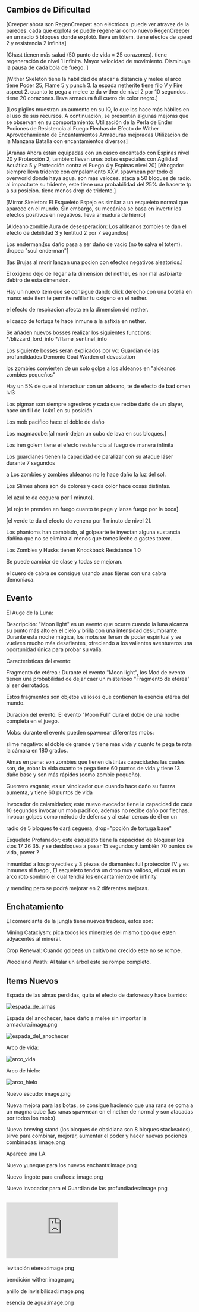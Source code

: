 ## Cambios de Dificultad

[Creeper ahora son RegenCreeper:
son eléctricos.
puede ver atravez de la paredes.
cada que explota se puede regenerar como nuevo RegenCreeper en un radio 5 bloques donde explotó.
lleva un tótem.
tiene efectos de speed 2 y resistencia 2 infinita]

[Ghast
tienen más salud (50 punto de vida = 25 corazones).
tiene regeneración de nivel 1 infinita.
Mayor velocidad de movimiento.
Disminuye la pausa de cada bola de fuego. ]

[Wither Skeleton
tiene la habilidad de atacar a distancia y melee
el arco tiene Poder 25, Flame 5 y punch 3.
la espada netherite tiene filo V y Fire aspect 2.
cuanto te pega a melee te da wither de nivel 2 por 10 segundos .
tiene 20 corazones.
lleva armadura full cuero de color negro.]

[Los piglins
muestran un aumento en su IQ, lo que los hace más hábiles en el uso de sus recursos. A continuación, se presentan algunas mejoras que se observan en su comportamiento:
Utilización de la Perla de Ender
Pociones de Resistencia al Fuego
Flechas de Efecto de Wither
Aprovechamiento de Encantamientos
Armaduras mejoradas
Utilización de la Manzana
Batalla con encantamientos diversos]

[Arañas
Ahora están equipadas con un casco encantado con Espinas nivel 20 y Protección 2, tambien: 
llevan unas botas especiales con Agilidad Acuática 5 y Protección contra el Fuego 4 y Espinas nivel 20] 
[Ahogado:
siempre lleva tridente con empalamiento XXV.
spawnean por todo el overworld donde haya agua.
son más veloces.
ataca a 50 bloques de radio.
al impactarte su tridente, este tiene una probabilidad del 25% de hacerte tp a su posicion.
tiene menos drop de tridente.]

[Mirror Skeleton:
El Esqueleto Espejo es similar a un esqueleto normal que aparece en el mundo. Sin embargo, su mecánica se basa en invertir los efectos positivos en negativos.
lleva armadura de hierro]

[Aldeano zombie
Aura de desesperación: Los aldeanos zombies te dan el efecto de debilidad 3 y lentitud 2 por 7 segundos]

Los enderman:[su daño pasa a ser daño de vacío (no te salva el totem).
dropea "soul enderman"]

[las Brujas al morir lanzan una pocion con efectos negativos aleatorios.]

El oxigeno dejo de llegar a la dimension del nether, es nor mal asfixiarte debtro de esta dimension.

Hay un nuevo item que se consigue dando click derecho con una botella en mano: este item te permite refiliar tu oxigeno en el nether.

el efecto de respiracion afecta en la dimension del nether.

el casco de tortuga te hace inmune a la asfixia en nether.

Se añaden nuevos bosses realizar los siguientes functions:
*/blizzard_lord_info
*/flame_sentinel_info

Los siguiente bosses seran explicados por vc:
Guardian de las profundidades
Demonic Goat
Warden of devastation

los zombies convierten de un solo golpe a los aldeanos en "aldeanos zombies pequeños"

Hay un 5% de que al interactuar con un aldeano, te de efecto de bad omen lvl3

Los pigman son siempre agresivos y cada que recibe daño de un player, hace un fill de 1x4x1 en su posición

Los mob pacifico hace el doble de daño

Los magmacube:[al morir dejan un cubo de lava en sus bloques.]

Los iren golem tiene el efecto resistencia al fuego de manera infinita

Los guardianes tienen la capacidad de paralizar con su ataque láser durante 7 segundos

a Los zombies y zombies aldeanos no le hace daño la luz del sol.

Los Slimes ahora son de colores y cada color hace cosas distintas.

[el azul te da ceguera por 1 minuto].

[el rojo te prenden en fuego cuanto te pega y lanza fuego por la boca].

[el verde te da el efecto de veneno por 1 minuto de nivel 2].

Los phantoms han cambiado, al golpearte te inyectan alguna sustancia dañina que no se elimina al menos que tomes leche o gastes totem.

Los Zombies y Husks tienen Knockback Resistance 1.0

Se puede cambiar de clase y todas se mejoran.

el cuero de cabra se consigue usando unas tijeras con una cabra demoniaca.

## Evento
El Auge de la Luna: 

Descripción: "Moon light" es un evento que ocurre cuando la luna alcanza su punto más alto en el cielo y brilla con una intensidad deslumbrante. Durante esta noche mágica, los mobs se llenan de poder espiritual y se vuelven mucho más desafiantes, ofreciendo a los valientes aventureros una oportunidad única para probar su valía.

Características del evento:

Fragmento de etérea : Durante el evento "Moon light", los Mod de evento tienen una probabilidad de dejar caer un misterioso "Fragmento de etérea" al ser derrotados.

Estos fragmentos son objetos valiosos que contienen la esencia etérea del mundo.

Duración del evento: El evento "Moon Full" dura el doble de una noche completa en el juego.

Mobs: durante el evento pueden spawnear diferentes mobs:

slime negativo: el doble de grande y tiene más vida y cuanto te pega te rota la cámara en 180 grados.

Almas en pena: son zombies que tienen distintas capacidades las cuales son, de, robar la vida cuanto te pega tiene 60 puntos de vida y tiene 13 daño base y son más rápidos (como zombie pequeño).

Guerrero vagante; es un vindicador que cuando hace daño su fuerza aumenta, y tiene 60 puntos de vida

Invocador de calamidades; este nuevo evocador tiene la capacidad de cada 10 segundos invocar un mob pacifico, además no recibe daño por flechas, invocar golpes como método de defensa y al estar cercas de él en un

radio de 5 bloques te dará ceguera, drop="poción de tortuga base"

Esqueleto Profanador; este esqueleto tiene la capacidad de bloquear los stos 17 26 35. y se desbloquea a pasar 15 segundos y también 70 puntos de vida, power ?

inmunidad a los proyectiles y 3 piezas de diamantes full protección IV y es inmunes al fuego , El esqueleto tendrá un drop muy valioso, el cuál es un arco roto sombrío el cual tendrá los encantamiento de infinity 

y mending pero se podrá mejorar en 2 diferentes mejoras.

## Enchatamiento

El comerciante de la jungla tiene nuevos tradeos, estos son:

Mining Cataclysm: pica todos los minerales del mismo tipo que esten adyacentes al mineral.

Crop Renewal: Cuando golpeas un cultivo no crecido este no se rompe.

Woodland Wrath: Al talar un árbol este se rompe completo.

## Items Nuevos

Espada de las almas perdidas, quita el efecto de darkness y hace barrido:

![espada_de_almas](https://github.com/MiguelVeraXd/Valley-Dimensional-Wiki/blob/main/Main/Wiki/assets/crafteo/espada_de_las_almas_perdidas.png) 

Espada del anochecer, hace daño a melee sin importar la armadura:image.png

![espada_del_anochecer](https://github.com/MiguelVeraXd/Valley-Dimensional-Wiki/blob/main/Main/Wiki/assets/crafteo/espada_del_anochecer.png) 

Arco de vida:

![arco_vida](https://github.com/MiguelVeraXd/Valley-Dimensional-Wiki/blob/main/Main/Wiki/assets/crafteo/arco_de_vida.png) 

Arco de hielo:

![arco_hielo](https://github.com/MiguelVeraXd/Valley-Dimensional-Wiki/blob/main/Main/Wiki/assets/crafteo/arco_de_hielo.png) 

Nuevo escudo: image.png

Nueva mejora para las botas, se consigue haciendo que una rana se coma a un magma cube (las ranas spawnean en el nether de normal y son atacadas por todos los mobs).

Nuevo brewing stand (los bloques de obsidiana son 8 bloques stackeados), sirve para combinar, mejorar, aumentar el poder y hacer nuevas pociones combinadas: image.png

Aparece una I.A

Nuevo yuneque para los nuevos enchants:image.png

Nuevo lingote para crafteos: image.png

Nuevo invocador para el Guardian de las profundiades:image.png

## ![Artifacts](https://github.com/MiguelVeraXd/Valley-Dimensional-Wiki/blob/main/Main/Wiki/wiki.md)

levitación eterea:image.png

bendición wither:image.png

anillo de invisibilidad:image.png

esencia de agua:image.png
